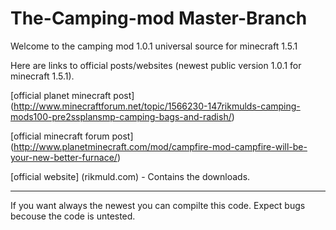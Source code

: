 The-Camping-mod Master-Branch
=============================
 
Welcome to the camping mod 1.0.1 universal source for minecraft 1.5.1

Here are links to official posts/websites (newest public version 1.0.1 for minecraft 1.5.1).
 
[official planet minecraft post] (http://www.minecraftforum.net/topic/1566230-147rikmulds-camping-mods100-pre2ssplansmp-camping-bags-and-radish/) 
 
[official minecraft forum post] (http://www.planetminecraft.com/mod/campfire-mod-campfire-will-be-your-new-better-furnace/) 
 
[official website] (rikmuld.com)  - Contains the downloads. 
 
------------------------------------------------------------------------------------
 
If you want always the newest you can compilte this code. Expect bugs becouse the code is untested.